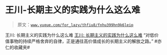 # 王川-长期主义的实践为什么这么难

> 原文：[`www.yuque.com/for_lazy/thfiu8/fnhu399hn9k6leip`](https://www.yuque.com/for_lazy/thfiu8/fnhu399hn9k6leip)

<ne-h2 id="13a2c0f2" data-lake-id="13a2c0f2"><ne-heading-ext><ne-heading-anchor></ne-heading-anchor><ne-heading-fold></ne-heading-fold></ne-heading-ext><ne-heading-content><ne-text id="u69294b93">王川: 长期主义的实践为什么这么难</ne-text></ne-heading-content></ne-h2> <ne-p id="u6622cc09" data-lake-id="u6622cc09">[<ne-text id="uef0d28bc">王川: 长期主义的实践为什么这么难</ne-text>](https://mp.weixin.qq.com/s/qdY7kQZ_mCLKPfxGlJ2QxA)</ne-p> <ne-p id="ubf2b5707" data-lake-id="ubf2b5707"><ne-text id="u5ae5aa63">“对低价值事物的持续严格舍弃的自律，正是通往高价值成长的长期主义的解放之路。” #亦仁的收藏夹#</ne-text></ne-p>